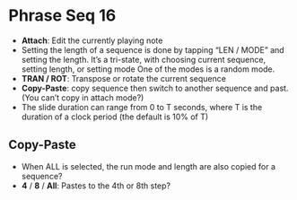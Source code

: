 # Phrase Seq 16

- **Attach**: Edit the currently playing note
- Setting the length of a sequence is done by tapping “LEN / MODE” and setting the length. It’s a tri-state, with choosing current sequence, setting length, or setting mode One of the modes is a random mode.
- **TRAN / ROT**: Transpose or rotate the current sequence
- **Copy-Paste**: copy sequence then switch to another sequence and past. (You can’t copy in attach mode?)
- The slide duration can range from 0 to T seconds, where T is the duration of a clock period (the default is 10% of T)

## Copy-Paste

- When ALL is selected, the run mode and length are also copied for a sequence?
- **4** / **8** / **All**: Pastes to the 4th or 8th step?
